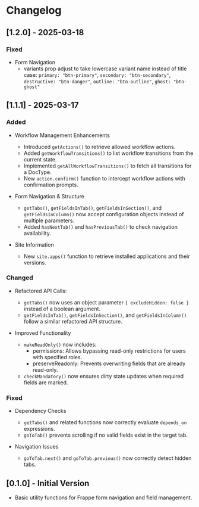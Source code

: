 # Changelog

## [1.2.0] - 2025-03-18

### Fixed
- Form Navigation
  - variants prop adjust to take lowercase variant name instead of title case: `primary: "btn-primary"`, `secondary: "btn-secondary"`, `destructive: "btn-danger"`, `outline: "btn-outline"`, `ghost: "btn-ghost"`

## [1.1.1] - 2025-03-17

### Added

- Workflow Management Enhancements
    - Introduced `getActions()` to retrieve allowed workflow actions.
    - Added `getWorkflowTransitions()` to list workflow transitions from the current state.
    - Implemented `getAllWorkflowTransitions()` to fetch all transitions for a DocType.
    - New `action.confirm()` function to intercept workflow actions with confirmation prompts.

- Form Navigation & Structure
    - `getTabs()`, `getFieldsInTab()`, `getFieldsInSection()`, and `getFieldsInColumn()` now accept configuration objects instead of multiple parameters.
    - Added `hasNextTab()` and `hasPreviousTab()` to check navigation availability.

- Site Information
    - New `site.apps()` function to retrieve installed applications and their versions.

### Changed

- Refactored API Calls:
    - `getTabs()` now uses an object parameter `{ excludeHidden: false }` instead of a boolean argument.
    - `getFieldsInTab()`, `getFieldsInSection()`, and `getFieldsInColumn()` follow a similar refactored API structure.

- Improved Functionality
    - `makeReadOnly()` now includes:
        - permissions: Allows bypassing read-only restrictions for users with specified roles.
        - preserveReadonly: Prevents overwriting fields that are already read-only.
    - `checkMandatory()` now ensures dirty state updates when required fields are marked.

### Fixed
- Dependency Checks
    - `getTabs()` and related functions now correctly evaluate `depends_on` expressions.
    - `goToTab()` prevents scrolling if no valid fields exist in the target tab.

- Navigation Issues
    - `goToTab.next()` and `goToTab.previous()` now correctly detect hidden tabs.


## [0.1.0] - Initial Version
- Basic utility functions for Frappe form navigation and field management.